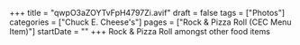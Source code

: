 +++
title = "qwpO3aZOYTvFpH4797Zi.avif"
draft = false
tags = ["Photos"]
categories = ["Chuck E. Cheese's"]
pages = ["Rock & Pizza Roll (CEC Menu Item)"]
startDate = ""
+++
Rock & Pizza Roll amongst other food items
